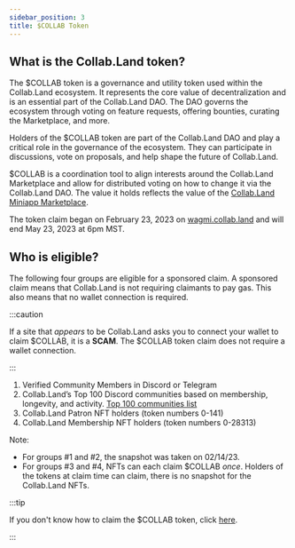 ```yaml
---
sidebar_position: 3
title: $COLLAB Token
---
```


## What is the Collab.Land token?

The $COLLAB token is a governance and utility token used within the Collab.Land ecosystem. It represents the core value of decentralization and is an essential part of the Collab.Land DAO. The DAO governs the ecosystem through voting on feature requests, offering bounties, curating the Marketplace, and more.

Holders of the $COLLAB token are part of the Collab.Land DAO and play a critical role in the governance of the ecosystem. They can participate in discussions, vote on proposals, and help shape the future of Collab.Land.

$COLLAB is a coordination tool to align interests around the Collab.Land Marketplace and allow for distributed voting on how to change it via the Collab.Land DAO. The value it holds reflects the value of the [Collab.Land Miniapp Marketplace](../marketplace/).

The token claim began on February 23, 2023 on [wagmi.collab.land](https://wagmi.collab.land) and will end May 23, 2023 at 6pm MST.

## Who is eligible?

The following four groups are eligible for a sponsored claim. A sponsored claim means that Collab.Land is not requiring claimants to pay gas. This also means that no wallet connection is required.

:::caution

If a site that _appears_ to be Collab.Land asks you to connect your wallet to claim $COLLAB, it is a **SCAM**. The $COLLAB token claim does not require a wallet connection.

:::

1. Verified Community Members in Discord or Telegram
2. Collab.Land’s Top 100 Discord communities based on membership, longevity, and activity. [Top 100 communities list](https://collabland.mirror.xyz/Rkg2VBIq1cmt87-hqW5cOqdXMZTuLTXwGE9D2-fDI5Q)
3. Collab.Land Patron NFT holders (token numbers 0-141)
4. Collab.Land Membership NFT holders (token numbers 0-28313)

Note:
- For groups #1 and #2, the snapshot was taken on 02/14/23.
- For groups #3 and #4, NFTs can each claim $COLLAB _once_. Holders of the tokens at claim time can claim, there is no snapshot for the Collab.Land NFTs.

:::tip

If you don't know how to claim the $COLLAB token, click [here](../../dao/token/claim).

:::